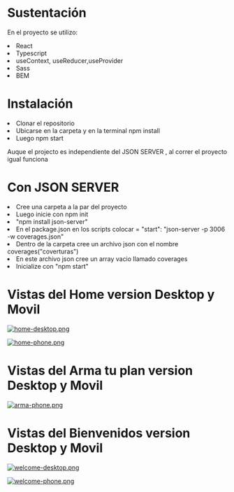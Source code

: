 # Sustentación

<p>En el proyecto se utilizo:</p>

<li>React</li>
<li>Typescript</li>
<li>useContext, useReducer,useProvider</li>
<li>Sass</li>
<li>BEM</li>

# Instalación

<li>Clonar el repositorio</li>
<li>Ubicarse en la carpeta y en la terminal npm install</li>
<li>Luego npm start</li>

<p>Auque el projecto es independiente del JSON SERVER , al correr el proyecto igual funciona</p>

# Con JSON SERVER
<li>Cree una carpeta a la par del proyecto</li>
<li>Luego inicie con npm init</li>
<li>"npm install json-server"</li>
<li>En el package.json en los scripts colocar =  "start": "json-server -p 3006 -w coverages.json"</li>
<li>Dentro de la carpeta cree un archivo json con el nombre coverages("coverturas")</li>
<li>En este archivo json cree un array vacio llamado coverages</li>
<li>Inicialize con "npm start"</li>

# Vistas del Home version Desktop y Movil

[![home-desktop.png](https://i.postimg.cc/Dz00Mt1t/home-desktop.png)](https://postimg.cc/67sB7bj0)

[![home-phone.png](https://i.postimg.cc/zXwybwJP/home-phone.png)](https://postimg.cc/crHxPntQ)

# Vistas del Arma tu plan version Desktop y Movil

[![arma-phone.png](https://i.postimg.cc/W1XtS2qG/arma-phone.png)](https://postimg.cc/yD3V8CPx)

# Vistas del Bienvenidos version Desktop y Movil

[![welcome-desktop.png](https://i.postimg.cc/FH97jfzF/welcome-desktop.png)](https://postimg.cc/ykb1K802)

[![welcome-phone.png](https://i.postimg.cc/J7kDmVS8/welcome-phone.png)](https://postimg.cc/dDJtmXqN)

